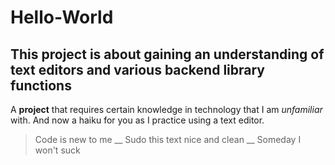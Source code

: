 # Hello-World
## This project is about gaining an understanding of text editors and various backend library functions
A **project** that requires certain knowledge in technology that I am *unfamiliar* with. And now a haiku for you as I practice using a text editor. 
>Code is new to me __ Sudo this text nice and clean __ Someday I won't suck
>
